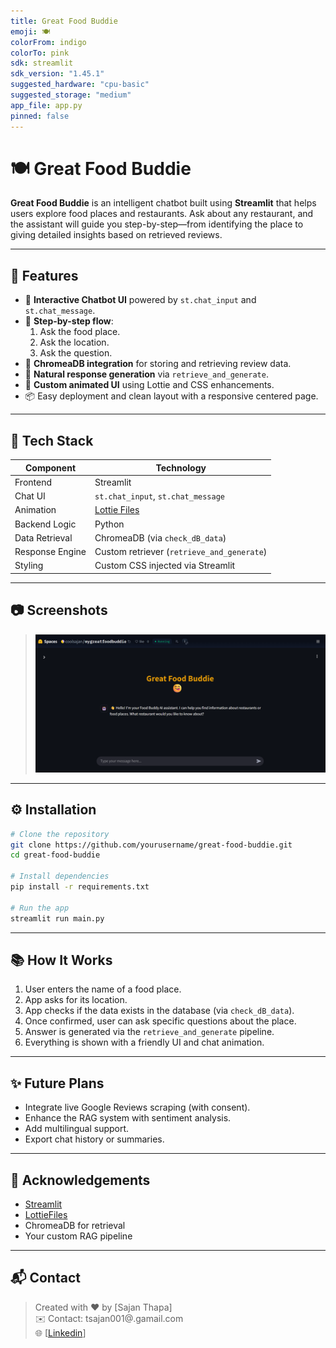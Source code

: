 ```yaml
---
title: Great Food Buddie
emoji: 🍽️
colorFrom: indigo
colorTo: pink
sdk: streamlit
sdk_version: "1.45.1"
suggested_hardware: "cpu-basic"
suggested_storage: "medium"
app_file: app.py
pinned: false
---
```


# 🍽️ Great Food Buddie

**Great Food Buddie** is an intelligent chatbot built using **Streamlit** that helps users explore food places and restaurants. Ask about any restaurant, and the assistant will guide you step-by-step—from identifying the place to giving detailed insights based on retrieved reviews.

---

## 🚀 Features

- 🤖 **Interactive Chatbot UI** powered by `st.chat_input` and `st.chat_message`.
- 📍 **Step-by-step flow**:
  1. Ask the food place.
  2. Ask the location.
  3. Ask the question.
- 🔎 **ChromeaDB integration** for storing and retrieving review data.
- 💬 **Natural response generation** via `retrieve_and_generate`.
- 🎨 **Custom animated UI** using Lottie and CSS enhancements.
- 📦 Easy deployment and clean layout with a responsive centered page.

---

## 🧠 Tech Stack

| Component       | Technology                                 |
| --------------- | ------------------------------------------ |
| Frontend        | Streamlit                                  |
| Chat UI         | `st.chat_input`, `st.chat_message`         |
| Animation       | [Lottie Files](https://lottiefiles.com/)   |
| Backend Logic   | Python                                     |
| Data Retrieval  | ChromeaDB (via `check_dB_data`)            |
| Response Engine | Custom retriever (`retrieve_and_generate`) |
| Styling         | Custom CSS injected via Streamlit          |

---

## 📷 Screenshots

> ![Screnshot of greatfoodbuddie UI](img\image.png)

---

## ⚙️ Installation

```bash
# Clone the repository
git clone https://github.com/yourusername/great-food-buddie.git
cd great-food-buddie

# Install dependencies
pip install -r requirements.txt

# Run the app
streamlit run main.py
```

---

## 📚 How It Works

1. User enters the name of a food place.
2. App asks for its location.
3. App checks if the data exists in the database (via `check_dB_data`).
4. Once confirmed, user can ask specific questions about the place.
5. Answer is generated via the `retrieve_and_generate` pipeline.
6. Everything is shown with a friendly UI and chat animation.

---

## ✨ Future Plans

- Integrate live Google Reviews scraping (with consent).
- Enhance the RAG system with sentiment analysis.
- Add multilingual support.
- Export chat history or summaries.

---

## 🙌 Acknowledgements

- [Streamlit](https://streamlit.io/)
- [LottieFiles](https://lottiefiles.com/)
- ChromeaDB for retrieval
- Your custom RAG pipeline

---

## 📬 Contact

> Created with ❤️ by [Sajan Thapa]  
> ✉️ Contact: tsajan001@.gamail.com  
> 🌐 [[Linkedin](https://www.linkedin.com/in/sabu-sajanthapa/)]
